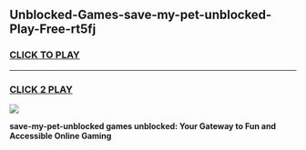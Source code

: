
## Unblocked-Games-save-my-pet-unblocked-Play-Free-rt5fj
<h3>
<a href="https://premium76.site?title=save-my-pet-unblocked&ref=23A">CLICK TO PLAY</a></h3>
<hr>

<h3>
<a href="https://premium76.site?title=save-my-pet-unblocked&ref=23A">CLICK 2 PLAY</a>
  
</h3>

<a href="https://premium76.site?title=save-my-pet-unblocked&ref=23A"><img src="https://clearcache.store/games.png"></a>


**save-my-pet-unblocked games unblocked: Your Gateway to Fun and Accessible Online Gaming**
